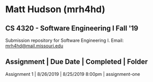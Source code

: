 # Matt Hudson (mrh4hd)
## CS 4320 - Software Engineering I Fall '19

Submission repository for Software Engineering I.
Email: mrh4hd@mail.missouri.edu

Assignment | Due Date | Completed | Folder
----------------------------------
Assignment 1 | 8/26/2019 | 8/25/2019 8:00pm | assignment-one
